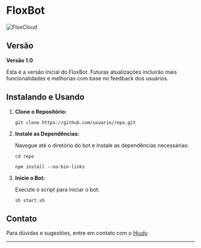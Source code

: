 # FloxBot

![FloxCloud](https://i.ibb.co/cyTw3hR/Cloud-illustrated-Hosting-Logo-20240813-133256-0000.png) <!-- Substitua pelo link para a imagem do logo da hospedagem -->

## Versão

**Versão 1.0**

Esta é a versão inicial do FloxBot. Futuras atualizações incluirão mais funcionalidades e melhorias com base no feedback dos usuários.

## Instalando e Usando

1. **Clone o Repositório:**

   `git clone https://github.com/usuario/repo.git`

2. **Instale as Dependências:**

   Navegue até o diretório do bot e instale as dependências necessárias:

   `cd repo`

   `npm install --no-bin-links`

3. **Inicie o Bot:**

   Execute o script para iniciar o bot:

   `sh start.sh`

## Contato

Para dúvidas e sugestões, entre em contato com o [Hiudy](https://wa.me/553399285117).

---
